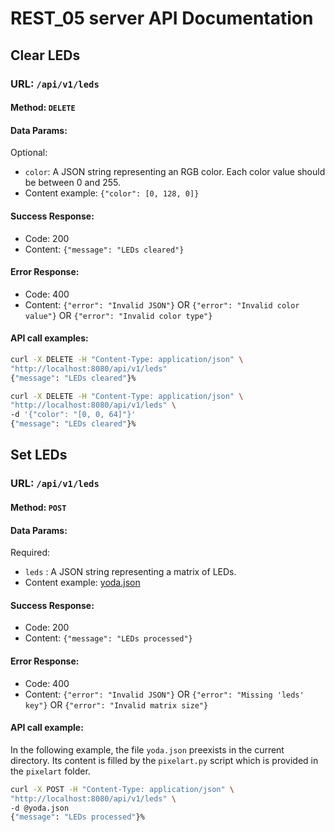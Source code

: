 <!-- markdownlint-disable MD024 MD026 -->

# REST_05 server API Documentation

## Clear LEDs

### URL: `/api/v1/leds`

#### Method: `DELETE`

#### Data Params:

Optional:

- `color`: A JSON string representing an RGB color. Each color value should be between 0 and 255.
- Content example: `{"color": [0, 128, 0]}`

#### Success Response:

- Code: 200
- Content: `{"message": "LEDs cleared"}`

#### Error Response:

- Code: 400
- Content: `{"error": "Invalid JSON"}` OR `{"error": "Invalid color value"}` OR `{"error": "Invalid color type"}`

#### API call examples:

```bash
curl -X DELETE -H "Content-Type: application/json" \
"http://localhost:8080/api/v1/leds"
{"message": "LEDs cleared"}%
```

```bash
curl -X DELETE -H "Content-Type: application/json" \
"http://localhost:8080/api/v1/leds" \
-d '{"color": "[0, 0, 64]"}'
{"message": "LEDs cleared"}%
```

## Set LEDs

### URL: `/api/v1/leds`

#### Method: `POST`

#### Data Params:

Required:

- `leds` : A JSON string representing a matrix of LEDs.
- Content example: [yoda.json](../yoda.json)

#### Success Response:

- Code: 200
- Content: `{"message": "LEDs processed"}`

#### Error Response:

- Code: 400
- Content: `{"error": "Invalid JSON"}` OR `{"error": "Missing 'leds' key"}` OR `{"error": "Invalid matrix size"}`

#### API call example:

In the following example, the file `yoda.json` preexists in the current directory. Its content is filled by the `pixelart.py` script which is provided in the `pixelart` folder.

```bash
curl -X POST -H "Content-Type: application/json" \
"http://localhost:8080/api/v1/leds" \
-d @yoda.json
{"message": "LEDs processed"}%
```
